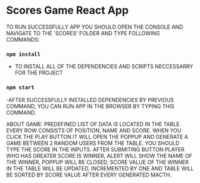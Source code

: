 # Scores Game React App

TO RUN SUCCESSFULLY APP YOU SHOULD OPEN THE  CONSOLE AND NAVIGATE TO THE 'SCORES' FOLDER AND TYPE FOLLOWING COMMANDS:
### `npm install`
- TO INSTALL ALL OF THE DEPENDENCIES AND SCRIPTS NECCESSARRY FOR THE PROJECT
### `npm start`
-AFTER SUCCESSFULLY INSTALLED DEPENDENCIES BY PREVIOUS COMMAND, YOU CAN RUN APP IN THE BROWSER BY TYPING THIS COMMAND.


ABOUT GAME: 
PREDEFINED LIST OF DATA IS LOCATED IN THE TABLE. EVERY ROW CONSISTS OF POSITION, NAME AND SCORE. WHEN YOU CLICK THE PLAY BUTTON IT WILL OPEN THE POPPUP AND GENERATE A GAME BETWEEN 2 RANDOM USERS FROM THE TABLE. YOU SHOULD TYPE THE SCORE IN THE INPUTS. AFTER SUBMITING BUTTON PLAYER WHO HAS GREATER SCORE IS WINNER, ALERT WILL SHOW THE NAME OF THE WINNER, POPPUP WILL BE CLOSED, SCORE VALUE OF THE WINNER IN THE TABLE WILL BE UPDATED, INCREMENTED BY ONE AND TABLE WILL BE SORTED BY SCORE VALUE AFTER EVERY GENERATED MACTH. 
 
